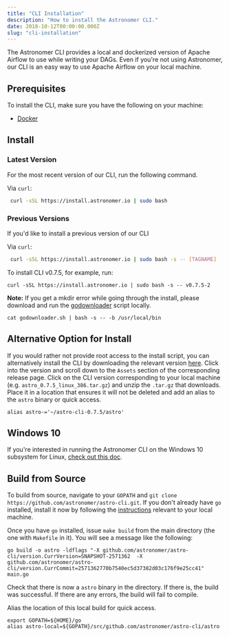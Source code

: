 ```yaml
---
title: "CLI Installation"
description: "How to install the Astronomer CLI."
date: 2018-10-12T00:00:00.000Z
slug: "cli-installation"
---
```


The Astronomer CLI provides a local and dockerized version of Apache Airflow to use while writing your DAGs. Even if you're not using Astronomer, our CLI is an easy way to use Apache Airflow on your local machine.

## Prerequisites

To install the CLI, make sure you have the following on your machine:

- [Docker](https://www.docker.com/)

## Install

### Latest Version

For the most recent version of our CLI, run the following command.

Via `curl`:

  ```bash
   curl -sSL https://install.astronomer.io | sudo bash
   ```

### Previous Versions

If you'd like to install a previous version of our CLI

Via `curl`:
   ```bash
    curl -sSL https://install.astronomer.io | sudo bash -s -- [TAGNAME]
   ```

To install CLI v0.7.5, for example, run:
   ```
curl -sSL https://install.astronomer.io | sudo bash -s -- v0.7.5-2
   ```

**Note:** If you get a mkdir error while going through the install, please download and run the [godownloader](https://raw.githubusercontent.com/astronomer/astro-cli/master/godownloader.sh) script locally.

    cat godownloader.sh | bash -s -- -b /usr/local/bin

## Alternative Option for Install
If you would rather not provide root access to the install script, you can alternatively install the CLI by downloading the relevant version [here](https://github.com/astronomer/astro-cli/tags). Click into the version and scroll down to the `Assets` section of the corresponding release page. Click on the CLI version corresponding to your local machine (e.g. `astro_0.7.5_linux_386.tar.gz`) and unzip the `.tar.gz` that downloads. Place it in a location that ensures it will not be deleted and add an alias to the `astro` binary or quick access.

```
alias astro-='~/astro-cli-0.7.5/astro'
```

## Windows 10

If you're interested in running the Astronomer CLI on the Windows 10 subsystem for Linux, [check out this doc](https://astronomer.io/docs/cli-installation-windows-10).

## Build from Source
To build from source, navigate to your `GOPATH` and `git clone https://github.com/astronomer/astro-cli.git`. If you don't already have `go` installed, install it now by following the [instructions](https://golang.org/doc/install) relevant to your local machine.

Once you have `go` installed, issue `make build` from the main directory (the one with `Makefile` in it). You will  see a message like the following:
```
go build -o astro -ldflags "-X github.com/astronomer/astro-cli/version.CurrVersion=SNAPSHOT-2571362  -X github.com/astronomer/astro-cli/version.CurrCommit=2571362770b7540ec5d37382d03c176f9e25cc41" main.go
```
Check that there is now a `astro` binary in the directory. If there is, the build was successful. If there are any errors, the build will fail to compile.

Alias the location of this local build for quick access.
```
export GOPATH=${HOME}/go
alias astro-local=${GOPATH}/src/github.com/astronomer/astro-cli/astro
```
